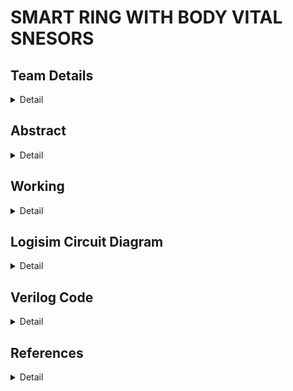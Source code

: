 # SMART RING WITH BODY VITAL SNESORS

<!-- First Section -->
## Team Details
<details>
  <summary>Detail</summary>

  > Semester: 3rd Sem B. Tech. CSE

  > Section: S2

  > Member-1: Dhanush V , 221CS217 , dhanushv.221cs217@nitk.edu.in 

  > member-2: Harsha J Gundapalli , 221CS222 , harshajgundapalli.221cs222@nitk.edu.in

  > Member-3: Isiri Dinesh S , 221CS226 , isiridineshs.221cs226@nitk.edu.in
</details>

<!-- Second Section -->
## Abstract
<details>
  <summary>Detail</summary>
  
   THE SMART RING is a wearable heart attack detecting equipment which can be used in our day to day life to indicate the condition of the heart. It helps to detect heart attack and helps a person to seek for an emergency help. This was specially designed in order to help the people who suffer from minor or severe heart diseases. SMART RINGS are capable of monitoring your heart rate throughout the day and night, which can offer insights, like resting heart rate and when your heart rate is unexpectedly high or low. Some can also use that heart rate sensor to measure heart rate variability, which is the measurement of intervals between heart beats, and can be an indicator of stress. Wearable devices that detect heart rate can be helpful for improving exercise habits and eating behaviours, and they can provide motivation to lead a healthier lifestyle – all of which contribute to lowering the risk of heart disease. Smart rings are built in such a way that their core can rely on similar hardware to deliver core ring features. It also has sensor to sense the body temperature ,oxygen level and also supplies the oxygen in emergency case. The reading from these sensors can be used to send an alert message to the nearby health facility .  
Lately, there has been many cases of heart attacks even when it comes to the people who were considered to be medically healthy. Recently, heart attack has not only been a common problem among the senior citizens, it has been a concern for youngsters as well. The rate of heart attack among the youngsters seem to be increasing rapidly   compared to that of the senior citizens. Such cases have inspired us to lay our minds on a device like SMART RING. These smart rings can be considered unique and different from other devices like watches because they do not given 'an additional device on your body' kind of look. Instead, these small rings are very easy to wear and carry it daily like a part of your body.  Heavier gadgets like watches are not required in order to keep your health intact. The SMART RING can be worn as an ornament as well. So basically, it is a very convenient and useful device to maintain a good health. This SMART RING also helps in showing the amount of oxygen that is needed by the patient which helps providing the proper required amount of oxygen.     

</details>

<!-- Third Section -->
## Working
<details>
  <summary>Detail</summary>

   ### DESCRIPTION
The Smart Ring with Body Vital Sensors can be a very useful gadget as it can easily detect any chances of an heart attack and find the accurate oxygen levels required by the patient which is very vital to know to supply the right amount.
In our project, we are using the following components as listed below:
⦁ Three 8-bit comparator – Compare the 8-bit binary numbers with the fixed limits specified.

The following is the Verilog code for an 8-bit comparator:



⦁ One 8-bit Subtractor – To find the difference in the oxygen level and release 
                                       only the required amount of oxygen.

The Verilog code as follows:


⦁ 1 OR Gate                                                   

⦁ 1 AND GATE

In this project, A, B, C are inputs given by sensors that are being used, F1, F2, F3 and F4 are fixed limits (minimum or the maximum level for the respective reading) specified by us. Comparator C1 compares input A and fixed limit F1.
If its higher than the fixed limit it will show 1 else 0. Similarly Comparator C2 compares input B and fixed limit F2 and Comparator C3 compares input from subtractor with fixed limit F4 and gives the output 1 or 0. The 8-bit subtractor finds difference between input C and fixed limit F3. The outputs of C1 and C2 are connected to an OR Gate and the output from the OR Gate and the output from C3 gives us the final output which helps to detect the possibility of having heart attack, the major vitals which occur are body temperature, pulse rate or heart rate and body oxygen level. For sensing these body vitals, we use a temperature sensor, heart rate sensor and readings from an oxy-meter. We have fixed some limiting values which are the minimum or maximum levels for that reading. For temperature, the fixed limit is 37 degrees (0011011). For heart rate, it is 72 BPM (0110010). For oxygen level, the limiting value is 95 spo2 (10010101). Our main aim is to find any chances of heart attack and also provide emergency oxygen supply in order to give an extra crucial time for the health care to reach the patient.








---

### DESIGN:

The circuit works in the following manner:
1)	Start: The process initiates, aiming to compare two 8-bit binary numbers 
    input A and B.
2)	Input A and B: The values of the two binary numbers are provided as input    
   for the comparison process.
3)	Comparators 1 and 2: Both A and B undergo individual comparisons to  
   determine their relative magnitudes using two distinct comparators.
4) OR Gate: The results from the first two  
   comparators are then combined using an OR gate, generating a single output representing their comparative relationship.
5) Subtractor: The two 8-bit numbers, A and B, are utilized in an 8-bit 
   subtractor to find their numerical difference.
6) Comparator 3: The output of the subtractor 
   undergoes comparison with 0, 
   allowing an assessment of the relationship between A and B based on their 
   subtraction result.
7) AND Gate: The outputs of the OR gate and the third comparator are directed 
   to an AND gate, which performs a logical conjunction operation.
8) Output: The ultimate output from the AND gate represents the result of the 
   comparison operation, indicating the relationship between the two 8-bit 
   binary numbers A and B.
9) End: The process concludes, signifying the completion of the comparison 
  operation between the two 8-bit binary numbers.

This flowchart demonstrates a systematic process for comparing two 8-bit binary numbers, incorporating multiple stages of comparison and logical operations to produce the final comparison output.

### Flowchart
 ![Flowchart](https://github.com/Dhanush0804/DDS_Project_S2-T21/assets/148981102/ed3e1055-539d-4a81-8b2c-314147d149d5)

 ---

### Truth Table:

#### Truth table for subtractor


 


#### Truth table for AND Gate           
|A 	 |B	|Output |
|----|--|---------| 
|   0	 |  0	|   0        |
|   0	 |  1	|   0        | 
|   1	 |  0	|   0        |
|   1	 |  1	|   1        |

#### Truth table for OR Gate
|A 	 |B	|Output |
|----|--|---------| 
|   0	 |  0	|   0        |
|   0	 |  1	|   1      | 
|   1	 |  0	|   1        |
|   1	 |  1	|   1        |


#### Truth table for comparator
|A1| A0 | B1 | B0 | 'A<B' |	'A=B' | 'A>B' |
|--|----|----|----|-------|-------|-------|
|0|	0	| 0|	 0|	  0|	     1|	     0
|0|	0	|0|	1|	1|	0|	0|
|0|	0|	1|	0|	1|	0|	0|
|0|	0|	1|	1|	1|	0|	0|
|0	|1	|0	|0	|0|	0|	1|
|0|	1|	0|	1|	0|	1|	0|
|0	|1	|1	|0	|1	|0	|0|
|0|	1|	1|	1|	1|	0|	0|
|1	|0	|0	|0	|0	|0	|1|
|1|	0|	0|	1|	0|	0|	1|
|1|	0|	1|	0|	0|	1|	0|
|1|	0|	1|	1|	1|	0|	0|
|1|	1|	0|	0|	0|	0|	1|


</details>

<!-- Fourth Section -->
## Logisim Circuit Diagram
<details>
  <summary>Detail</summary>
![Smart ring](https://github.com/Dhanush0804/DDS_Project_S2-T21/assets/148981102/7a365d70-fc07-4c5f-9bf5-496306bf3381)

  

</details>

<!-- Fifth Section -->
## Verilog Code
<details>
  <summary>Detail</summary>

	// SMART RING WITH BODY VITAL SENSORS
	//S2_T21
	//1. 221CS217 , Dhanush V , dhanushv.221cs217@nitk.edu.in , 9353241312
	//2. 221CS222 , Harsha J Gundapalli , harshajgundapalli.221cs222@nitk.edu.in ,8792251009
	//3. 221CS226 , Isiri Dinesh S , isiridineshs.221cs226@nitk.edu.in , 7349437557
	
	module magComp (   //Module for an 8-bit comparator
	input [7:0] In1,
	input [7:0] In2,
	output Gt,
	);
	
	reg Gt;
	
	always @ (In1 or In2) // Check the state of the input lines
	begin
	Gt <= (In1 > In2) ? 1’b1 : 1’b0; // Check for greater than condition
	end module
	
	module full_adder(output cout, s , input a, b, cin); // Module for full_adder
	  assign S = a ^ b ^ cin;
	  assign Cout = (a & b) | (b & cin) | (a & cin);
	end module
	
	module subtractor(  //Module for 8-bit adder subtractor circuit
	    output cout,    //MSB, determines if answer is positive or negative
	    output [7:0] s,
	    input [7:0] a,
	    input [7:0] b,
	    input cin // if cin = 1, subtract, if cin = 0, add. 
	    );
	    
	    wire [7:0] bin; // bin XOR'ed with cin to get its compliment 
	    assign bin[0] = b[0]^cin;
	    assign bin[1] = b[1]^cin;
	    assign bin[2] = b[2]^cin;
	    assign bin[3] = b[3]^cin;
	    assign bin[4] = b[4]^cin;                          
	    assign bin[5] = b[5]^cin;
	    assign bin[6] = b[6]^cin;
	    assign bin[7] = b[7]^cin;
	    
	      
	    wire [8:1] carry; // subtraction using full adders
	     full_adder FA0(carry[1],s[0],a[0],bin[0],cin);
	     full_adder FA1(carry[2],s[1],a[1],bin[1],carry[1]);
	     full_adder FA2(carry[3],s[2],a[2],bin[2],carry[2]);
	     full_adder FA3(carry[4],s[3],a[3],bin[3],carry[3]);
	     full_adder FA4(carry[5],s[4],a[4],bin[4],carry[4]);
	     full_adder FA5(carry[6],s[5],a[5],bin[5],carry[5]);
	     full_adder FA6(carry[7],s[6],a[6],bin[6],carry[6]);
	     full_adder FA7(carry[8],s[7],a[7],bin[7],carry[7]);
	     
	     assign cout = cin^carry[8];// Final carry over 
	   
		end module

	module S2_T21(A,B,C,F1,F2,F3,F4,X,D,E)  // Final Module for the circuit 
		input [0:7] A; // Inputs given from the sensors
		input [0:7] B;
		input [0:7] C;
		input [0:7] F1; // Fixed inputs specified in advance
		input [0:7] F2;
		input [0:7] F3;
		input [0:7] F4;
		input X;
		output [0:7] D; // Gives us the amount of oxygen given out
		output E; // Tells us if it is an emergency or not 
  
	wire [0:5] w;
	magComp C1(A,F1,w[0]); // Check the temperature readings 
	magComp C2(B,F2,w[1]); // Check the heart rate readings
	subtractor S1(w[2],D,C,F3,X); // Difference in the oxygen level
	magComp C3(D,F4,w[3]); // Check with the critical limit
	OR O1(w[4],w[0],w[1]);
	AND A1(E,w[3],w[4]); // Tells is it an emergency or not 

	end module

---
### Test bench File
	// SMART RING WITH BODY VITAL SENSORS
	//S2_T21
	//1. 221CS217 , Dhanush V , dhanushv.221cs217@nitk.edu.in , 9353241312
	//2. 221CS222 , Harsha J Gundapalli , harshajgundapalli.221cs222@nitk.edu.in ,8792251009
	//3. 221CS226 , Isiri Dinesh S , isiridineshs.221cs226@nitk.edu.in , 7349437557
	
 	module S2_T21_tb;
	reg [0:7] A; // Inputs given from the sensors
	reg [0:7] B;
	reg [0:7] C;
	reg [0:7] F1; // Fixed inputs specified in advance
	reg [0:7] F2;
	reg [0:7] F3;
	reg [0:7] F4;
	reg X;
	wire [0:7] D; // Gives us the amount of oxygen given out
	wire E; // Tells us if it is an emergency or not 
	int i;
        
	S2_T21 M1(A,B,C,F1,F2,F3,F4,X,D,E);
	initial 
	begin
		$dumpfile("S2_T21.vcd");
		$dumpvars(0, S2_T21_tb);
	end 

	initial
	begin 

		$display("|                S2_T21                                                                                                                               
                                                                                                   |");
		$display("----------------------------------------------------------------------------------------------------------------------------------------------------------------------------------------------------------------------------------------------");
		$display("|   Input                                                                                                                                                                                                
                                        | Output-1                                              | Output-2  |");
			
	$display("-----------------------------------------------------------------------------------------------------------------------------------------------------------------------------------------------------------------------------------------------");
		$display("| A[0] | A[1] | A[2] | A[3] | A[4] | A[5] | A[6] | A[7] | B[0] | B[1] | B[2] | B[3] | B[4] | B[5] | B[6] | B[7] | C[0] | C[1] | C[2] | C[3] | C[4] | C[5] | C[6] | C[7] | D[0] | D[1] | D[2] | D[3] | D[4] | D[5] | D[6] | D[7] |     E     |");
		$display("-----------------------------------------------------------------------------------------------------------------------------------------------------------------------------------------------------------------------------------------------");
		$monitor("| %b | %b | %b | %b | %b | %b | %b | %b | %b | %b | %b | %b | %b | %b | %b | %b | %b | %b | %b | %b | %b | %b | %b | %b | %b | %b | %b | %b | %b | %b |", A[0], A[1], A[2], A[3], A[4], A[5], A[6], A[7], B[0], B[1], B[2], B[3], B[4], B[5], B[6], B[7], C[0], C[1], C[2], C[3], C[4], C[5], C[6], C[7], D[0], D[1], D[2], D[3], D[4], D[5], D[6], D[7], E);
		

	A = 8'b00000000;
	B = 8'b00000000;
	C = 8'b00000000;
	F1 = 8'b00110111;
	F2 = 8'b01110010;
	F3 = 8'b10010101;
	F4 = 8'b00011000;
	for(i=1;i=255;i++)
	{
		#10 A = A + 8'b00000001;
		#10 B = B + 8'b00000001;
		#10 C = C + 8'b00000001;
	}
	end
	
	initial #300 $finish;
 	endmodule

 </details>

 ## References
 <details>
  <summary>Detail</summary>

 [1]	Hwang, Limsui, Zhao, “Wireless Heart Attack Detector with GPS”, ECE445. University of Illinois, Fall 2004, https://courses.ece.uiuc.edu/ece445/cgi-bin/view_project.pl?fall2004_24  
  
[2]	National Heart, Lung, and Blood Institute, Disease and Condition Index, “What Is Coronary Artery  Disease?”, August 2003, http://www.nhlbi.nih.gov/health/dci/Diseases/Cad/CAD_WhatIs.html  
  
[3]	ECG Library. 2002. http://www.ecglibrary.com/ecghome.html  
  
[4]	Wikipedia, the Free Encyclopedia, “RS-232”, April 30, 2005,  http://en.wikipedia.org/wiki/RS-232



 

</details>


